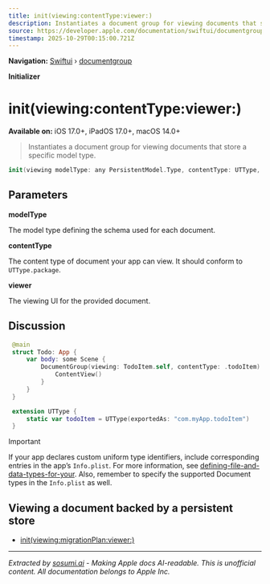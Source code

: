 ```yaml
---
title: init(viewing:contentType:viewer:)
description: Instantiates a document group for viewing documents that store a specific model type.
source: https://developer.apple.com/documentation/swiftui/documentgroup/init(viewing:contenttype:viewer:)
timestamp: 2025-10-29T00:15:00.721Z
---
```


**Navigation:** [Swiftui](/documentation/swiftui) › [documentgroup](/documentation/swiftui/documentgroup)

**Initializer**

# init(viewing:contentType:viewer:)

**Available on:** iOS 17.0+, iPadOS 17.0+, macOS 14.0+

> Instantiates a document group for viewing documents that store a specific model type.

```swift
init(viewing modelType: any PersistentModel.Type, contentType: UTType, viewer: @escaping () -> Content)
```

## Parameters

**modelType**

The model type defining the schema used for each document.



**contentType**

The content type of document your app can view. It should conform to `UTType.package`.



**viewer**

The viewing UI for the provided document.



## Discussion

```swift
 @main
 struct Todo: App {
     var body: some Scene {
         DocumentGroup(viewing: TodoItem.self, contentType: .todoItem) {
             ContentView()
         }
     }
 }

 extension UTType {
     static var todoItem = UTType(exportedAs: "com.myApp.todoItem")
 }
```

> [!IMPORTANT]
> If your app declares custom uniform type identifiers, include corresponding entries in the app’s `Info.plist`. For more information, see [defining-file-and-data-types-for-your](/documentation/UniformTypeIdentifiers/defining-file-and-data-types-for-your-app). Also, remember to specify the supported Document types in the `Info.plist` as well.

## Viewing a document backed by a persistent store

- [init(viewing:migrationPlan:viewer:)](/documentation/swiftui/documentgroup/init(viewing:migrationplan:viewer:))

---

*Extracted by [sosumi.ai](https://sosumi.ai) - Making Apple docs AI-readable.*
*This is unofficial content. All documentation belongs to Apple Inc.*
